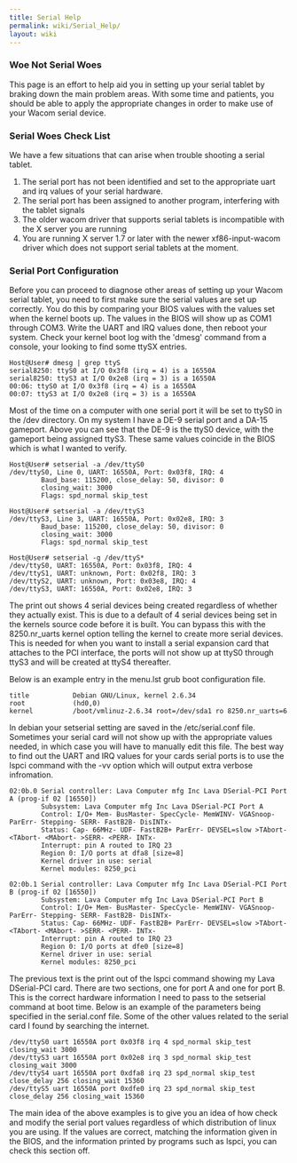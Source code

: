 ```yaml
---
title: Serial Help
permalink: wiki/Serial_Help/
layout: wiki
---
```


### Woe Not Serial Woes

This page is an effort to help aid you in setting up your serial tablet
by braking down the main problem areas. With some time and patients, you
should be able to apply the appropriate changes in order to make use of
your Wacom serial device.

### Serial Woes Check List

We have a few situations that can arise when trouble shooting a serial
tablet.

1.  The serial port has not been identified and set to the appropriate
    uart and irq values of your serial hardware.
2.  The serial port has been assigned to another program, interfering
    with the tablet signals
3.  The older wacom driver that supports serial tablets is incompatible
    with the X server you are running
4.  You are running X server 1.7 or later with the newer
    xf86-input-wacom driver which does not support serial tablets at the
    moment.

### Serial Port Configuration

Before you can proceed to diagnose other areas of setting up your Wacom
serial tablet, you need to first make sure the serial values are set up
correctly. You do this by comparing your BIOS values with the values set
when the kernel boots up. The values in the BIOS will show up as COM1
through COM3. Write the UART and IRQ values done, then reboot your
system. Check your kernel boot log with the 'dmesg' command from a
console, your looking to find some ttySX entries.

    Host@User# dmesg | grep ttyS
    serial8250: ttyS0 at I/O 0x3f8 (irq = 4) is a 16550A
    serial8250: ttyS3 at I/O 0x2e8 (irq = 3) is a 16550A
    00:06: ttyS0 at I/O 0x3f8 (irq = 4) is a 16550A
    00:07: ttyS3 at I/O 0x2e8 (irq = 3) is a 16550A

Most of the time on a computer with one serial port it will be set to
ttyS0 in the /dev directory. On my system I have a DE-9 serial port and
a DA-15 gameport. Above you can see that the DE-9 is the ttyS0 device,
with the gameport being assigned ttyS3. These same values coincide in
the BIOS which is what I wanted to verify.

    Host@User# setserial -a /dev/ttyS0
    /dev/ttyS0, Line 0, UART: 16550A, Port: 0x03f8, IRQ: 4
            Baud_base: 115200, close_delay: 50, divisor: 0
            closing_wait: 3000
            Flags: spd_normal skip_test

    Host@User# setserial -a /dev/ttyS3
    /dev/ttyS3, Line 3, UART: 16550A, Port: 0x02e8, IRQ: 3
            Baud_base: 115200, close_delay: 50, divisor: 0
            closing_wait: 3000
            Flags: spd_normal skip_test

    Host@User# setserial -g /dev/ttyS*
    /dev/ttyS0, UART: 16550A, Port: 0x03f8, IRQ: 4
    /dev/ttyS1, UART: unknown, Port: 0x02f8, IRQ: 3
    /dev/ttyS2, UART: unknown, Port: 0x03e8, IRQ: 4
    /dev/ttyS3, UART: 16550A, Port: 0x02e8, IRQ: 3

The print out shows 4 serial devices being created regardless of whether
they actually exist. This is due to a default of 4 serial devices being
set in the kernels source code before it is built. You can bypass this
with the 8250.nr\_uarts kernel option telling the kernel to create more
serial devices. This is needed for when you want to install a serial
expansion card that attaches to the PCI interface, the ports will not
show up at ttyS0 through ttyS3 and will be created at ttyS4 thereafter.

Below is an example entry in the menu.lst grub boot configuration file.

    title           Debian GNU/Linux, kernel 2.6.34
    root            (hd0,0)
    kernel          /boot/vmlinuz-2.6.34 root=/dev/sda1 ro 8250.nr_uarts=6

In debian your setserial setting are saved in the /etc/serial.conf file.
Sometimes your serial card will not show up with the appropriate values
needed, in which case you will have to manually edit this file. The best
way to find out the UART and IRQ values for your cards serial ports is
to use the lspci command with the -vv option which will output extra
verbose infromation.

    02:0b.0 Serial controller: Lava Computer mfg Inc Lava DSerial-PCI Port A (prog-if 02 [16550])
            Subsystem: Lava Computer mfg Inc Lava DSerial-PCI Port A
            Control: I/O+ Mem- BusMaster- SpecCycle- MemWINV- VGASnoop- ParErr- Stepping- SERR- FastB2B- DisINTx-
            Status: Cap- 66MHz- UDF- FastB2B+ ParErr- DEVSEL=slow >TAbort- <TAbort- <MAbort- >SERR- <PERR- INTx-
            Interrupt: pin A routed to IRQ 23
            Region 0: I/O ports at dfa8 [size=8]
            Kernel driver in use: serial
            Kernel modules: 8250_pci

    02:0b.1 Serial controller: Lava Computer mfg Inc Lava DSerial-PCI Port B (prog-if 02 [16550])
            Subsystem: Lava Computer mfg Inc Lava DSerial-PCI Port B
            Control: I/O+ Mem- BusMaster- SpecCycle- MemWINV- VGASnoop- ParErr- Stepping- SERR- FastB2B- DisINTx-
            Status: Cap- 66MHz- UDF- FastB2B+ ParErr- DEVSEL=slow >TAbort- <TAbort- <MAbort- >SERR- <PERR- INTx-
            Interrupt: pin A routed to IRQ 23
            Region 0: I/O ports at dfe0 [size=8]
            Kernel driver in use: serial
            Kernel modules: 8250_pci

The previous text is the print out of the lspci command showing my Lava
DSerial-PCI card. There are two sections, one for port A and one for
port B. This is the correct hardware information I need to pass to the
setserial command at boot time. Below is an example of the parameters
being specified in the serial.conf file. Some of the other values
related to the serial card I found by searching the internet.

    /dev/ttyS0 uart 16550A port 0x03f8 irq 4 spd_normal skip_test closing_wait 3000
    /dev/ttyS3 uart 16550A port 0x02e8 irq 3 spd_normal skip_test closing_wait 3000
    /dev/ttyS4 uart 16550A port 0xdfa8 irq 23 spd_normal skip_test close_delay 256 closing_wait 15360
    /dev/ttyS5 uart 16550A port 0xdfe0 irq 23 spd_normal skip_test close_delay 256 closing_wait 15360

The main idea of the above examples is to give you an idea of how check
and modify the serial port values regardless of which distribution of
linux you are using. If the values are correct, matching the information
given in the BIOS, and the information printed by programs such as
lspci, you can check this section off.
